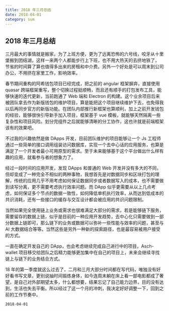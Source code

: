 ```yaml
---
title: 2018 年三月总结
date: 2018-04-01
category: sum
---
```


## 2018 年三月总结

三月最大的事情就是搬家，为了上班方便，更为了远离恐怖的六号线，咬牙从十里堡搬到团结湖，这样一来两个人都能步行上下班，也不用大热天的去挤地铁了， 节省的时间算了算也值得多出来的房租和中介费。另外一个好处是可以周末到公司办公，不用挤在家里工作，影响效率。



春节期间重构的阿希钱包项目已经完成，把之前的 angular 框架摒弃，直接使用 quasar 跨端框架重写，整个切换过程挺顺畅，而且还有顺手的打包发布工具，能够快速的迭代更新，当前跑通了 Web 端和 Electron 的构建。这个业余项目后来被团队拿去作为新版钱包的维护项目，算是能把这个项目继续维护下去，也免得我以后再同步官方的新版功能。在团队内部推行新框架也算顺利，加上之前开发钱包的经验，能够很快引导新手加入项目，框架基于 vue 模板，就能够天然隔离一些复杂性和项目风险。划分完组件之后就能够清晰的分工协作，这也许就是前端框架该有的效果吧。



不过我的兴趣依然是做 DApps 开发，目前团队维护的项目能够让一个 Js 工程师通过一些简单的接口调用组装访问数据库，实现一个去中心话的应用服务，也算是满足了一个开发者最小可用原型的需求。至于未来能够基于这个平台做出什么样有趣的应用，就看参与者的想象力了。



经过一段时间的应用开发，发现 DApps 和普通的 Web 开发并没有多大的不同，但却变成了一种完全不相似的两种事物，我想首先是对数据同步和区块打包的理解，传统的应用几乎不用考虑如何保证数据同步或者数据写入的成本，也不需要做到读写分离，更不需要考虑执行效率问题。而 DApp 似乎更需要从以上几点考虑，如何保证多个节点的数据一致性，如何降低单机执行效率，从而达到低成本的共识消耗，还有一些接口的缓存与交互设计都会被应用的共识问题限制。



当然如果完全使用链上业务或需求也很难满足大部分的需求，若是能够链下服务，需要留存的数据上链，似乎是目前的一种应用开发趋势，去中心化只需要做到一部分数据上链即可，那么链下的业务或数据可以弥补一些性能与效率的问题，甚至与 AI 大数据结合等等。当然这些是另外一种新的探索路径，也是最容易被用户接受的方式。



一直在确定开发自己的 DApp，也会考虑继续完成自己进行中的项目，Asch-wallet 项目移交给团队之后精力能够更加集中在自己的项目上，未来会继续寻找链上与链下的业务结合方式。



18 年的第一季度就这么过去了，二月和三月大部分时间都在写代码，唯独没有好好看书写文章，更别说抽时间锻炼身体，如今连周末躺在床上看一部电影都成了奢望，是自己对外部期望太多，什么都想要，结果忘记了自己能力边界，目的没有达到，生活也失去平衡。所以经过了这一个月的冲刺，我决定好好调整一下，回到之前的工作节奏中。



`2018-04-01`